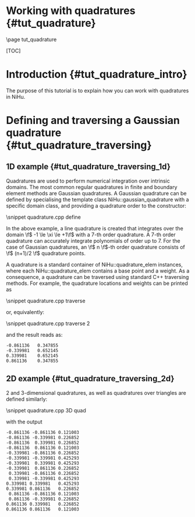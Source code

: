 Working with quadratures {#tut_quadrature}
==========================================

\page tut_quadrature

[TOC]

Introduction {#tut_quadrature_intro}
============

The purpose of this tutorial is to explain how you can work with quadratures in NiHu.

Defining and traversing a Gaussian quadrature {#tut_quadrature_traversing}
=============================================

1D example {#tut_quadrature_traversing_1d}
----------

Quadratures are used to perform numerical integration over intrinsic domains.
The most common regular quadratures in finite and boundary element methods are Gaussian quadratures.
A Gaussian quadrature can be defined by specialising the template class NiHu::gaussian_quadrature with a specific domain class, and providing a quadrature order to the constructor:

\snippet quadrature.cpp define

In the above example, a line quadrature is created that integrates over the domain \f$ -1 \le \xi \le +1\f$ with a 7-th order quadrature.
A 7-th order quadrature can accurately integrate polynomials of order up to 7.
For the case of Gaussian quadratures, an \f$ n \f$-th order quadrature consists of \f$ (n+1)/2 \f$ quadrature points.

A quadrature is a standard container of NiHu::quadrature_elem instances, where each NiHu::quadrature_elem contains a base point and a weight.
As a consequence, a quadrature can be traversed using standard C++ traversing methods. For example, the quadrature locations and weights can be printed as

\snippet quadrature.cpp traverse

or, equivalently:

\snippet quadrature.cpp traverse 2

and the result reads as:

	-0.861136	0.347855
	-0.339981	0.652145
	0.339981	0.652145
	0.861136	0.347855

2D example {#tut_quadrature_traversing_2d}
----------

2 and 3-dimensional quadratures, as well as quadratures over triangles are defined similarly:

\snippet quadrature.cpp 3D quad

with the output

	-0.861136 -0.861136	0.121003
	-0.861136 -0.339981	0.226852
	-0.861136  0.339981	0.226852
	-0.861136  0.861136	0.121003
	-0.339981 -0.861136	0.226852
	-0.339981 -0.339981	0.425293
	-0.339981  0.339981	0.425293
	-0.339981  0.861136	0.226852
	 0.339981 -0.861136	0.226852
	 0.339981 -0.339981	0.425293
	0.339981 0.339981	0.425293
	0.339981 0.861136	0.226852
	 0.861136 -0.861136	0.121003
	 0.861136 -0.339981	0.226852
	0.861136 0.339981	0.226852
	0.861136 0.861136	0.121003

